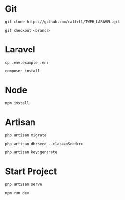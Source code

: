 # Git
```
git clone https://github.com/ralfrtl/TWPH_LARAVEL.git
```
```
git checkout <branch>
```
# Laravel
```
cp .env.example .env
```
```
composer install
```

# Node
```
npm install
```

# Artisan
```
php artisan migrate
```
```
php artisan db:seed --class=<Seeder>
```
```
php artisan key:generate
```

# Start Project
```
php artisan serve
```
```
npm run dev
```
